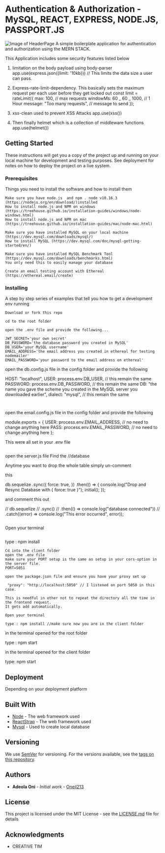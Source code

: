 # Authentication & Authorization - MySQL, REACT, EXPRESS, NODE.JS, PASSPORT.JS

![Image of HeaderPage](https://github.com/oneil213/MsqlCrud-Auth/blob/9b70bb704754aa5474a317f71891933b08c448f5/client/src/assets/img/header.jpg)
A simple boilerplate application for authentication and authorization using the MERN STACK.

This Application includes some security features listed below

1. limitation on the body payload using body-parser
   app.use(express.json({limit: '10kb})) // This limits the data size a user can pass.

2. Express-rate-limit-dependency. This basically sets the maximum request per each user before they get locked out
   const limit = rateLimit({
   max: 100, // max requests
   windowMs: 60 _ 60 _ 1000, // 1 Hour
   message: "Too many requests", // message to send
   });

3. xss-clean used to prevent XSS Attacks
   app.use(xss())

4. Then finally helmet which is a collection of middleware functions
   app.use(helmet())

## Getting Started

These instructions will get you a copy of the project up and running on your local machine for development and testing purposes. See deployment for notes on how to deploy the project on a live system.

### Prerequisites

Things you need to install the software and how to install them

```
Make sure you have node.js  and npm . node v10.16.3 (https://nodejs.org/en/download/)installed
How to install node.js and NPM on windows (https://treehouse.github.io/installation-guides/windows/node-windows.html)
How to install node.js and NPM on mac (https://treehouse.github.io/installation-guides/mac/node-mac.html)
```

```
Make sure you have installed MySQL on your local machine (https://dev.mysql.com/downloads/mysql/)
How to install MySQL (https://dev.mysql.com/doc/mysql-getting-started/en/)
```

```
Make sure you have installed MySQL Benchmark Tool (https://dev.mysql.com/downloads/benchmarks.html)
You only need this to easily manage your database
```

```
Create an email testing account with Ethereal (https://ethereal.email/create)
```

### Installing

A step by step series of examples that tell you how to get a development env running

```
Download or fork this repo

```

```
cd to the root folder

```

```
open the .env file and provide the following...

JWT_SECRET='your own secret'
DB_PASSWORD='the database password you created in MySQL'
DB_USER='your MySQL username'
EMAIL_ADDRESS='the email address you created in ethereal for testing nodemailer'
EMAIL_PASSWORD='your password to the email address on ethereal'

```

open the db.config.js file in the config folder and provide the following

HOST: "localhost",
USER: process.env.DB_USER, // this remain the same
PASSWORD: process.env.DB_PASSWORD, // this remain the same
DB: "the name you gave the scheme you created in the MySQL server you downloaded earlier",
dialect: "mysql", // this remain the same

```


```

open the email.config.js file in the config folder and provide the following

module.exports = {
USER: process.env.EMAIL_ADDRESS, // no need to change anything here
PASS: process.env.EMAIL_PASSWORD, // no need to change anything here
};

This were all set in your .env file

```

```

open the server.js file
Find the //database

Anytime you want to drop the whole table simply un-comment

this

db.sequelize
.sync({
force: true,
})
.then(() => {
console.log("Drop and Resync Database with { force: true }");
initial();
});

and comment this out

// db.sequelize
// .sync()
// .then(() => console.log("database connected"))
// .catch((error) => console.log("This error occurred", error));

```

```

Open your terminal

```

```

type : npm install

```
Cd into the client folder
open the .env file
make sure your PORT setup is the same as setup in your cors-option in the server file.
PORT=5051

open the package.json file and ensure you have your proxy set up

 "proxy": "http://localhost:5050" // I listened on port 5050 in this case.

This is needful in other not to repeat the directory all the time in the frontend request.
It gets add automatically.
```

```
Open your terminal

```

```
type : npm install //make sure now you are in the client folder

```

in the terminal opened for the root folder

type : npm start

in the terminal opened for the client folder

type: npm start

## Deployment

Depending on your deployment platform

## Built With

- [Node](https://nodejs.org/en/download/) - The web framework used
- [ReactStrap](https://reactstrap.github.io) - The web framework used
- [Mysql](https://www.google.com/url?sa=t&rct=j&q=&esrc=s&source=web&cd=&cad=rja&uact=8&ved=2ahUKEwjJxLuPw8rqAhWN3oUKHR83De4Q0gIoATAAegQIAxAI&url=https%3A%2F%2Fdev.mysql.com%2Fdownloads%2F&usg=AOvVaw0sgOa3GBI0b7wNx3SlFMDn) - Used to create local database

## Versioning

We use [SemVer](http://semver.org/) for versioning. For the versions available, see the [tags on this repository]().

## Authors

- **Adeola Oni** - _Initial work_ - [Oneil213](https://github.com/oneil213/)

## License

This project is licensed under the MIT License - see the [LICENSE.md](LICENSE.md) file for details

## Acknowledgments

- CREATIVE TIM
